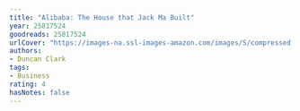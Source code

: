 ```yaml
---
title: "Alibaba: The House that Jack Ma Built"
year: 25817524
goodreads: 25817524
urlCover: "https://images-na.ssl-images-amazon.com/images/S/compressed.photo.goodreads.com/books/1442823028i/25817524.jpg"
authors:
- Duncan Clark
tags:
- Business
rating: 4
hasNotes: false
---
```

